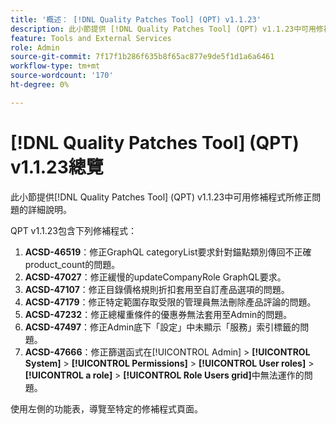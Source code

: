 ```yaml
---
title: '概述： [!DNL Quality Patches Tool] (QPT) v1.1.23'
description: 此小節提供 [!DNL Quality Patches Tool] (QPT) v1.1.23中可用修補程式所修正問題的詳細說明。
feature: Tools and External Services
role: Admin
source-git-commit: 7f17f1b286f635b8f65ac877e9de5f1d1a6a6461
workflow-type: tm+mt
source-wordcount: '170'
ht-degree: 0%

---
```


# [!DNL Quality Patches Tool] (QPT) v1.1.23總覽

此小節提供[!DNL Quality Patches Tool] (QPT) v1.1.23中可用修補程式所修正問題的詳細說明。

QPT v1.1.23包含下列修補程式：

1. **ACSD-46519**：修正GraphQL categoryList要求針對錨點類別傳回不正確product_count的問題。
1. **ACSD-47027**：修正緩慢的updateCompanyRole GraphQL要求。
1. **ACSD-47107**：修正目錄價格規則折扣套用至自訂產品選項的問題。
1. **ACSD-47179**：修正特定範圍存取受限的管理員無法刪除產品評論的問題。
1. **ACSD-47232**：修正總權重條件的優惠券無法套用至Admin的問題。
1. **ACSD-47497**：修正Admin底下「設定」中未顯示「服務」索引標籤的問題。
1. **ACSD-47666**：修正篩選函式在[!UICONTROL Admin] > **[!UICONTROL System]** > **[!UICONTROL Permissions]** > **[!UICONTROL User roles]** > **[!UICONTROL a role]** > **[!UICONTROL Role Users grid]**&#x200B;中無法運作的問題。

使用左側的功能表，導覽至特定的修補程式頁面。
